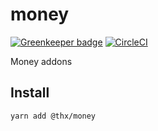 # money

[![Greenkeeper badge](https://badges.greenkeeper.io/thr-consulting/money.svg)](https://greenkeeper.io/) [![CircleCI](https://circleci.com/gh/thr-consulting/money.svg?style=svg)](https://circleci.com/gh/thr-consulting/money)

Money addons

## Install
```
yarn add @thx/money
```
